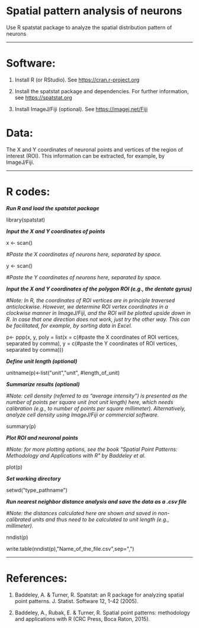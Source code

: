 # Spatial pattern analysis of neurons
Use R spatstat package to analyze the spatial distribution pattern of neurons

----
# Software:
1. Install R (or RStudio). See https://cran.r-project.org

2. Install the spatstat package and dependencies. For further information, see https://spatstat.org

3. Install ImageJ/Fiji (optional). See https://imagej.net/Fiji

# Data:

The X and Y coordinates of neuronal points and vertices of the region of interest (ROI). This information can be extracted, for example, by ImageJ/Fiji.

-----
# R codes:
***Run R and load the spatstat package***

library(spatstat)

***Input the X and Y coordinates of points***

x <- scan()

*#Paste the X coordinates of neurons here, separated by space.*

y <- scan()

*#Paste the Y coordinates of neurons here, separated by space.*

***Input the X and Y coordinates of the polygon ROI (e.g., the dentate gyrus)***

*#Note: In R, the coordinates of ROI vertices are in principle traversed anticlockwise. However, we determine ROI vertex coordinates in a clockwise manner in ImageJ/Fiji, and the ROI will be plotted upside down in R. In case that one direction does not work, just try the other way. This can be facilitated, for example, by sorting data in Excel.*

p<- ppp(x, y, poly = list(x = c(#paste the X coordinates of ROI vertices, separated by comma), y = c(#paste the Y coordinates of ROI vertices, separated by comma)))

***Define unit length (optional)***

unitname(p)<-list("unit","unit", #length_of_unit)

***Summarize results (optional)***

*#Note: cell density (referred to as “average intensity”) is presented as the number of points per square unit (not unit length) here, which needs calibration (e.g., to number of points per square millimeter). Alternatively, analyze cell density using ImageJ/Fiji or commercial software.*

summary(p)
 
***Plot ROI and neuronal points***

*#Note: for more plotting options, see the book "Spatial Point Patterns: Methodology and Applications with R" by Baddeley et al.*

plot(p)

***Set working directory***

setwd("type_pathname")
 
***Run nearest neighbor distance analysis and save the data as a .csv file***

*#Note: the distances calculated here are shown and saved in non-calibrated units and thus need to be calculated to unit length (e.g., millimeter).*

nndist(p)

write.table(nndist(p),"Name_of_the_file.csv",sep=",")

-----
# References:

1. Baddeley, A. & Turner, R. Spatstat: an R package for analyzing spatial point patterns. J. Statist. Software 12, 1-42 (2005).

2. Baddeley, A., Rubak, E. & Turner, R. Spatial point patterns: methodology and applications with R (CRC Press, Boca Raton, 2015).
